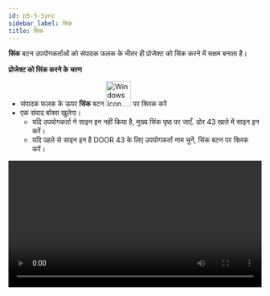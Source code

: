 ```yaml
---
id: p5-5-Sync
sidebar_label: सिंक
title: सिंक
---
```

**सिंक** बटन उपयोगकर्ताओं को संपादक फलक के भीतर ही प्रोजेक्ट को सिंक करने में सक्षम बनाता है।

**प्रोजेक्ट को सिंक करने के चरण**

- संपादक फलक के ऊपर **सिंक** बटन <img src="//assets/cloudsyncbutton.png”"  width="50px" alt="Windows Icon"/> पर क्लिक करें
- एक संवाद बॉक्स खुलेगा।
     - यदि उपयोगकर्ता ने साइन इन नहीं किया है, 
         मुख्य सिंक पृष्ठ पर जाएँ.
         डोर 43 खाते में साइन इन करें।
     - यदि पहले से साइन इन है
        DOOR 43 के लिए उपयोगकर्ता नाम चुनें,
         सिंक बटन पर क्लिक करें।
        
<video controls src="/assets/projectsync.mov" width="100%" type="video/mp4"/>

